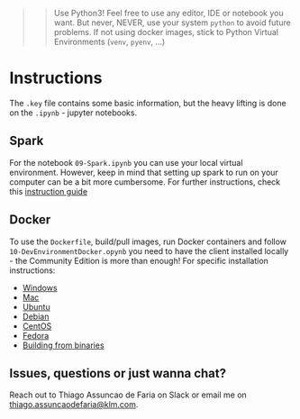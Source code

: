 >> Use Python3!
>> Feel free to use any editor, IDE or notebook you want. But never, NEVER, use your system `python` to avoid future problems. If not using docker images, stick to Python Virtual Environments (`venv`, `pyenv`, ...)

# Instructions
The `.key` file contains some basic information, but the heavy lifting is done on the `.ipynb` - jupyter notebooks.

## Spark
For the notebook `09-Spark.ipynb` you can use your local virtual environment. However, keep in mind that setting up spark to run on your computer can be a bit more cumbersome. For further instructions, check this [instruction guide](http://sundog-education.com/spark-python/.)

## Docker
To use the `Dockerfile`, build/pull images, run Docker containers and follow `10-DevEnvironmentDocker.opynb` you need to have the client installed locally - the Community Edition is more than enough!
For specific installation instructions:
* [Windows](https://docs.docker.com/docker-for-windows/install/)
* [Mac](https://docs.docker.com/docker-for-mac/install/)
* [Ubuntu](https://docs.docker.com/install/linux/docker-ce/ubuntu/)
* [Debian](https://docs.docker.com/install/linux/docker-ce/debian/)
* [CentOS](https://docs.docker.com/install/linux/docker-ce/centos/)
* [Fedora](https://docs.docker.com/install/linux/docker-ce/fedora/)
* [Building from binaries](https://docs.docker.com/install/linux/docker-ce/binaries/)

## Issues, questions or just wanna chat?
Reach out to Thiago Assuncao de Faria on Slack or email me on [thiago.assuncaodefaria@klm.com](mailto:thiago.assuncaodefaria@klm.com).